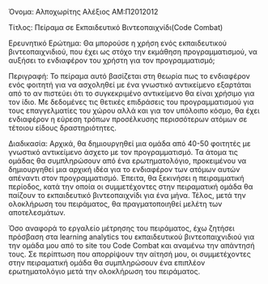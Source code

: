 Όνομα: Αλποχωρίτης Αλέξιος ΑΜ:Π2012012

Τίτλος: Πείραμα σε Εκπαιδευτικό Βιντεοπαιχνίδι(Code Combat)

Ερευνητικό Ερώτημα: Θα μπορούσε η χρήση ενός εκπαιδευτικού βιντεοπαιχνιδιού, που έχει ως στόχο την εκμάθηση προγραμματισμού, να αυξήσει το ενδιαφέρον του χρήστη για τον προγραμματισμό;

Περιγραφή: Το πείραμα αυτό βασίζεται στη θεωρία πως το ενδιαφέρον ενός φοιτητή για να ασχοληθεί με ένα γνωστικό αντικείμενο εξαρτάται από το αν πιστεύει ότι το συγκεκριμένο αντικείμενο θα είναι χρήσιμο για τον ίδιο. Με δεδομένες τις θετικές επιδράσεις του προγραμματισμού για τους επαγγελματίες του χώρου αλλά και για τον υπόλοιπο κόσμο, θα έχει ενδιαφέρον η εύρεση τρόπων προσέλκυσης περισσότερων ατόμων σε τέτοιου είδους δραστηριότητες.

Διαδικασία: Αρχικά, θα δημιουργηθεί μια ομάδα από 40-50 φοιτητές με γνωστικό αντικείμενο άσχετο με τον προγραμματισμό. Τα άτομα τις ομάδας θα συμπληρώσουν από ένα ερωτηματολόγιο, προκειμένου να δημιουργηθεί μια αρχική ιδέα για το ενδιαφέρον των ατόμων αυτών απέναντι στον προγραμματισμό. Έπειτα, θα ξεκινήσει η πειραμματική περίοδος, κατά την οποία οι συμμετέχοντες στην πειραματική ομάδα θα παίζουν το εκπαιδευτικό βιντεοπαιχνίδι για ένα μήνα. Τέλος, μετά την ολοκλήρωση του πειράματος, θα πραγματοποιηθεί μελέτη των αποτελεσμάτων.

Όσο αναφορά το εργαλείο μέτρησης του πειράματος, έχω ζητήσει πρόσβαση στα learning analytics του εκπαιδευτικού βιντεοπαιχνιδιού για την ομάδα μου από το site του Code Combat και αναμένω την απάντησή τους. Σε περίπτωση που απορρίψουν την αίτησή μου, οι συμμετέχοντες στην πειραματική ομάδα θα συμπληρώσουν ένα επιπλέον ερωτηματολόγιο μετά την ολοκλήρωση του πειράματος.
